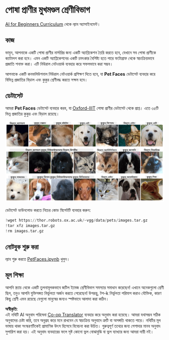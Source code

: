 <!--
CO_OP_TRANSLATOR_METADATA:
{
  "original_hash": "f3d2cee9cb3c52160419e560c57a690e",
  "translation_date": "2025-08-26T09:33:55+00:00",
  "source_file": "lessons/4-ComputerVision/07-ConvNets/lab/README.md",
  "language_code": "bn"
}
-->
# পোষা প্রাণীর মুখমণ্ডল শ্রেণীবিভাগ

[AI for Beginners Curriculum](https://github.com/microsoft/ai-for-beginners) থেকে ল্যাব অ্যাসাইনমেন্ট।

## কাজ

ভাবুন, আপনাকে একটি পোষা প্রাণীর নার্সারির জন্য একটি অ্যাপ্লিকেশন তৈরি করতে হবে, যেখানে সব পোষা প্রাণীকে ক্যাটালগ করা হবে। এমন একটি অ্যাপ্লিকেশনের একটি চমৎকার বৈশিষ্ট্য হতে পারে ফটোগ্রাফ থেকে স্বয়ংক্রিয়ভাবে প্রজাতি শনাক্ত করা। এটি নিউরাল নেটওয়ার্ক ব্যবহার করে সফলভাবে করা সম্ভব।

আপনাকে একটি কনভলিউশনাল নিউরাল নেটওয়ার্ক প্রশিক্ষণ দিতে হবে, যা **Pet Faces** ডেটাসেট ব্যবহার করে বিভিন্ন প্রজাতির বিড়াল এবং কুকুর শ্রেণীবদ্ধ করতে সক্ষম হবে।

## ডেটাসেট

আমরা **Pet Faces** ডেটাসেট ব্যবহার করব, যা [Oxford-IIIT](https://www.robots.ox.ac.uk/~vgg/data/pets/) পোষা প্রাণীর ডেটাসেট থেকে প্রাপ্ত। এতে ৩৫টি ভিন্ন প্রজাতির কুকুর এবং বিড়াল রয়েছে।

![আমরা যে ডেটাসেট নিয়ে কাজ করব](../../../../../../translated_images/data.50b2a9d5484bdbf0f52f5765b381cec9efe2bd296a98f007f90bedb6ac67f2a8.bn.png)

ডেটাসেট ডাউনলোড করতে নিচের কোড স্নিপেটটি ব্যবহার করুন:

```python
!wget https://thor.robots.ox.ac.uk/~vgg/data/pets/images.tar.gz
!tar xfz images.tar.gz
!rm images.tar.gz
```

## নোটবুক শুরু করা

ল্যাব শুরু করতে [PetFaces.ipynb](../../../../../../lessons/4-ComputerVision/07-ConvNets/lab/PetFaces.ipynb) খুলুন।

## মূল শিক্ষা

আপনি স্ক্র্যাচ থেকে একটি তুলনামূলকভাবে জটিল ইমেজ শ্রেণীবিভাগ সমস্যার সমাধান করেছেন! এখানে অনেকগুলো শ্রেণী ছিল, তবুও আপনি যুক্তিসঙ্গত নির্ভুলতা অর্জন করতে পেরেছেন! উপরন্তু, টপ-k নির্ভুলতা পরিমাপ করাও যৌক্তিক, কারণ কিছু শ্রেণী এমন রয়েছে যেগুলো মানুষের জন্যও স্পষ্টভাবে আলাদা করা কঠিন।

**অস্বীকৃতি**:  
এই নথিটি AI অনুবাদ পরিষেবা [Co-op Translator](https://github.com/Azure/co-op-translator) ব্যবহার করে অনুবাদ করা হয়েছে। আমরা যথাসম্ভব সঠিক অনুবাদের চেষ্টা করি, তবে অনুগ্রহ করে মনে রাখবেন যে স্বয়ংক্রিয় অনুবাদে ত্রুটি বা অসঙ্গতি থাকতে পারে। নথিটির মূল ভাষায় থাকা সংস্করণটিকেই প্রামাণিক উৎস হিসেবে বিবেচনা করা উচিত। গুরুত্বপূর্ণ তথ্যের জন্য পেশাদার মানব অনুবাদ সুপারিশ করা হয়। এই অনুবাদ ব্যবহারের ফলে সৃষ্ট কোনো ভুল বোঝাবুঝি বা ভুল ব্যাখ্যার জন্য আমরা দায়ী নই।
